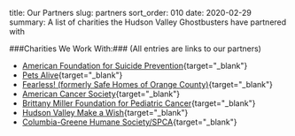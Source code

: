 title: Our Partners
slug: partners
sort_order: 010
date: 2020-02-29
summary: A list of charities the Hudson Valley Ghostbusters have partnered with

###Charities We Work With:###
(All entries are links to our partners)

* [American Foundation for Suicide Prevention](https://afsp.org/){target="_blank"}
* [Pets Alive](https://www.petsalive.com/){target="_blank"}
* [Fearless! (formerly Safe Homes of Orange County)](https://fearlesshv.org/){target="_blank"}
* [American Cancer Society](https://www.cancer.org/){target="_blank"}
* [Brittany Miller Foundation for Pediatric Cancer](http://brittanymiller.org/wordpress1/){target="_blank"}
* [Hudson Valley Make a Wish](https://hudson.wish.org/){target="_blank"}
* [Columbia-Greene Humane Society/SPCA](https://cghs.org/){target="_blank"}
